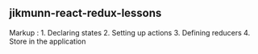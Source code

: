 ## jikmunn-react-redux-lessons

 Markup :  1. Declaring states
                2. Setting up actions
                3. Defining reducers
                4. Store in the application
